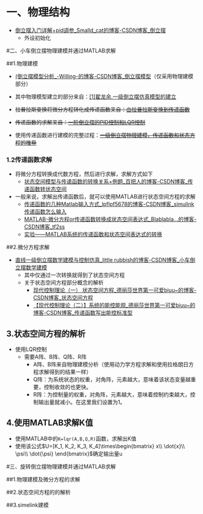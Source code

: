 # 一、物理结构

- [倒立摆入门详解+pid调参_Smalld_cat的博客-CSDN博客_倒立摆](https://blog.csdn.net/small_po_kid/article/details/107659413)
  - 外设初始化

#二、小车倒立摆物理建模并通过MATLAB求解

##1.物理建模

- [(倒立摆模型分析_-Willing-的博客-CSDN博客_倒立摆模型](https://blog.csdn.net/Cui_Hongwei/article/details/109771622)（仅采用物理建模部分）
- 其中物理模型建立的部分来自：[[1]翟龙余.一级倒立摆仿真模型的建立](assets/一级倒立摆仿真模型的建立.pdf)
  
- ~~拉普拉斯变换将微分方程转化成传递函数来自：[由拉普拉斯变换到传递函数 ](https://zhuanlan.zhihu.com/p/146769901)~~
  
- ~~传递函数的求解来自：[一阶倒立摆的PID控制和LQR控制 ](https://zhuanlan.zhihu.com/p/54071212)~~
  
- 使用传递函数进行建模的完整过程：~~[一级倒立摆物理建模、传递函数和状态方程的推导](assets/一级倒立摆物理建模、传递函数和状态方程的推导.pdf)~~

### 1.2传递函数求解

- 将微分方程转换成代数方程，然后进行求解，求解方式如下
  - [状态空间模型与传递函数的转换关系+例题_百把人的博客-CSDN博客_传递函数转状态空间](https://blog.csdn.net/sheagu/article/details/114310271)
- 一般来说，求解出传递函数后，就可以使用MATLAB进行状态空间方程的求解
  - [传递函数的几种Matlab输入方式_lpflpf5678的博客-CSDN博客_simulink传递函数怎么输入](https://blog.csdn.net/lpflpf5678/article/details/113852538)
  - [MATLAB-微分方程or传递函数转换成状态空间表达式_Blablabla...的博客-CSDN博客_tf2ss](https://blog.csdn.net/csc0007/article/details/120254854)
  - [实验——MATLAB系统的传递函数和状态空间表达式的转换](https://www.docin.com/p-1261495097.html)

##2.微分方程求解

- [直线一级倒立摆数学建模与控制仿真_little rubbish的博客-CSDN博客_小车倒立摆数学建模](https://blog.csdn.net/bedelia/article/details/124611273)
  - 其中仅通过一次转换就得到了状态空间方程
  - 关于状态空间方程部分概念的解析
    - [现代控制理论（一） 状态空间方程_德丽莎世界第一可爱biuu~的博客-CSDN博客_状态空间方程](https://blog.csdn.net/weixin_42608159/article/details/117091179)
    - [【现代控制理论（二）】系统的能控能观_德丽莎世界第一可爱biuu~的博客-CSDN博客_传递函数写出能控标准型](https://blog.csdn.net/weixin_42608159/article/details/125411992)

## 3.状态空间方程的解析

- 使用LQR控制
  - 需要A阵、B阵、Q阵、R阵
    - A阵、B阵来自物理建模分析（使用动力学方程求解和使用拉格朗日方程求解得到的结果一样）
    - Q阵：为系统状态的权重，对角阵，元素越大，意味着该状态变量越重要，控制收敛的也更快。
    - R阵：为控制量的权重，对角阵，元素越大，意味着控制约束越大，控制输出量就减小。在这里我们设置为1。


## 4.使用MATLAB求解K值

- 使用MATLAB中的`K=lqr(A,B,Q,R)`函数，求解出K值
- 使用该公式$U=[K_1, K_2, K_3, K_4]\times\begin{bmatrix} x\\ \dot{x}\\ \psi\\ \dot{\psi} \end{bmatrix}$确定输出量u

#三、旋转倒立摆物理建模并通过MATLAB求解

##1.物理建模及微分方程的求解



##2.状态空间方程的的解析



##3.simelink建模

